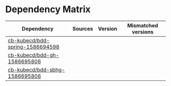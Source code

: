 # Dependency Matrix

Dependency | Sources | Version | Mismatched versions
---------- | ------- | ------- | -------------------
[cb-kubecd/bdd-spring-1586694598](https://github.com/cb-kubecd/bdd-spring-1586694598.git) |  | []() | 
[cb-kubecd/bdd-gh-1586695806](https://github.com/cb-kubecd/bdd-gh-1586695806.git) |  | []() | 
[cb-kubecd/bdd-sbhg-1586695806](https://github.com/cb-kubecd/bdd-sbhg-1586695806.git) |  | []() | 
